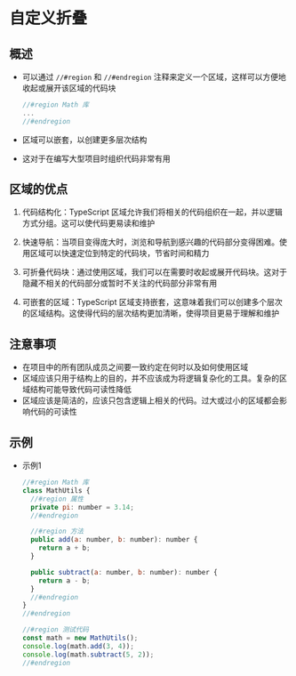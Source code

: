 # 自定义折叠

## 概述

+ 可以通过 `//#region` 和 `//#endregion` 注释来定义一个区域，这样可以方便地收起或展开该区域的代码块

  ```js
  //#region Math 库
  ...
  //#endregion
  ```

+ 区域可以嵌套，以创建更多层次结构
+ 这对于在编写大型项目时组织代码非常有用

## 区域的优点

1. 代码结构化：TypeScript 区域允许我们将相关的代码组织在一起，并以逻辑方式分组。这可以使代码更易读和维护

2. 快速导航：当项目变得庞大时，浏览和导航到感兴趣的代码部分变得困难。使用区域可以快速定位到特定的代码块，节省时间和精力

3. 可折叠代码块：通过使用区域，我们可以在需要时收起或展开代码块。这对于隐藏不相关的代码部分或暂时不关注的代码部分非常有用

4. 可嵌套的区域：TypeScript 区域支持嵌套，这意味着我们可以创建多个层次的区域结构。这使得代码的层次结构更加清晰，使得项目更易于理解和维护

## 注意事项

+ 在项目中的所有团队成员之间要一致约定在何时以及如何使用区域
+ 区域应该只用于结构上的目的，并不应该成为将逻辑复杂化的工具。复杂的区域结构可能导致代码可读性降低
+ 区域应该是简洁的，应该只包含逻辑上相关的代码。过大或过小的区域都会影响代码的可读性

## 示例

+ 示例1

  ```js
  //#region Math 库
  class MathUtils {
    //#region 属性
    private pi: number = 3.14;
    //#endregion

    //#region 方法
    public add(a: number, b: number): number {
      return a + b;
    }

    public subtract(a: number, b: number): number {
      return a - b;
    }
    //#endregion
  }
  //#endregion

  //#region 测试代码
  const math = new MathUtils();
  console.log(math.add(3, 4));
  console.log(math.subtract(5, 2));
  //#endregion
  ```